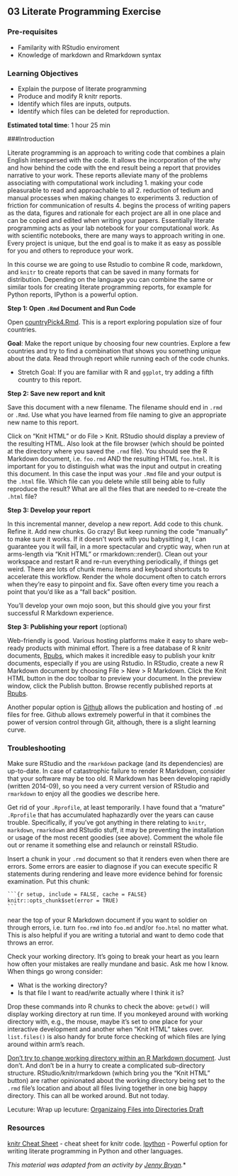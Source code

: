 ## 03 Literate Programming Exercise

### Pre-requisites
- Familarity with RStudio enviroment
- Knowledge of markdown and Rmarkdown syntax

### Learning Objectives

- Explain the purpose of literate programming
- Produce and modify R knitr reports.
- Identify which files are inputs, outputs.
- Identify which files can be deleted for reproduction. 

**Estimated total time**: 1 hour 25 min

###Introduction

Literate programming is an approach to writing code that combines a plain English interspersed with the code. It allows the incorporation of the why and how behind the code with the end result being a report that provides narrative to your work. These reports alleviate many of the problems associating with computational work including 1. making your code pleasurable to read and approachable to all 2. reduction of tedium and manual processes when making changes to experiments 3. reduction of friction for communication of results 4. begins the process of writing papers as the data, figures and rationale for each project are all in one place and can be copied and edited when writing your papers.  Essentially literate programming acts as your lab notebook for your computational work. As with scientific notebooks, there are many ways to approach writing in one.  Every project is unique, but the end goal is to make it as easy as possible for you and others to reproduce your work. 

In this course we are going to use Rstudio to combine R code, markdown, and `knitr` to create reports that can be saved in many formats for distribution.  Depending on the language you can combine the same or similar tools for creating literate programming reports, for example for Python reports, IPython is a powerful option. 

**Step 1: Open `.Rmd` Document and Run Code**

Open [countryPick4.Rmd](https://github.com/Reproducible-Science-Curriculum/rr-organization1/blob/master/files/03-literate-programming-activity/countryPick4.rmd).  This is a report exploring population size of four countries.  

**Goal**: Make the report unique by choosing four new countries.  Explore a few countries and try to find a combination that shows you something unique about the data. Read through report while running each of the code chunks. 

 * Stretch Goal: If you are familiar with R and `ggplot`, try adding a fifth country to this report. 

**Step 2: Save new report and knit**

Save this document with a new filename. The filename should end in `.rmd `or `.Rmd`.  Use what you have learned from file naming to give an appropriate new name to this report. 

Click on “Knit HTML” or do File > Knit. RStudio should display a preview of the resulting HTML. Also look at the file browser (which should be pointed at the directory where you saved the `.rmd` file). You should see the R Markdown document, i.e. `foo.rmd` AND the resulting HTML `foo.html`.  It is important for you to distinguish what was the input and output in creating this document. In this case the input was your `.Rmd` file and your output is the `.html` file.  Which file can you delete while still being able to fully reproduce the result?  What are all the files that are needed to re-create the `.html` file? 

**Step 3: Develop your report**

In this incremental manner, develop a new report. Add code to this chunk. Refine it. Add new chunks. Go crazy! But keep running the code “manually” to make sure it works. If it doesn't work with you babysitting it, I can guarantee you it will fail, in a more spectacular and cryptic way, when run at arms-length via “Knit HTML” or rmarkdown::render(). Clean out your workspace and restart R and re-run everything periodically, if things get weird. There are lots of chunk menu items and keyboard shortcuts to accelerate this workflow. Render the whole document often to catch errors when they’re easy to pinpoint and fix. Save often every time you reach a point that you’d like as a “fall back” position.

You’ll develop your own mojo soon, but this should give you your first successful R Markdown experience.

**Step 3: Publishing your report** (optional)

Web-friendly is good. Various hosting platforms make it easy to share web- ready products with minimal effort. There is a free database of R knitr documents, [Rpubs](http://rpubs.com/), which makes it incredible easy to publish your knitr documents, especially if you are using Rstudio.  In RStudio, create a new R Markdown document by choosing File > New > R Markdown.
Click the Knit HTML button in the doc toolbar to preview your document. In the preview window, click the Publish button. Browse recently published reports at [Rpubs](http://rpubs.com/).

Another popular option is [Github](http://github.com) allows the publication and hosting of `.md` files for free. Github allows extremely powerful in that it combines the power of version control through Git, although, there is a slight learning curve.

### Troubleshooting 

Make sure RStudio and the `rmarkdown` package (and its dependencies) are up-to-date. In case of catastrophic failure to render R Markdown, consider that your software may be too old. R Markdown has been developing rapidly (written 2014-09), so you need a very current version of RStudio and `rmarkdown` to enjoy all the goodies we describe here.

Get rid of your `.Rprofile`, at least temporarily. I have found that a “mature” `.Rprofile` that has accumulated haphazardly over the years can cause trouble. Specifically, if you’ve got anything in there relating to `knitr`, `markdown`, `rmarkdown` and RStudio stuff, it may be preventing the installation or usage of the most recent goodies (see above). Comment the whole file out or rename it something else and relaunch or reinstall RStudio.

Insert a chunk in your `.rmd` document so that it renders even when there are errors. Some errors are easier to diagnose if you can execute specific R statements during rendering and leave more evidence behind for forensic examination. Put this chunk:

    ```{r setup, include = FALSE, cache = FALSE}
    knitr::opts_chunk$set(error = TRUE)
    ```

near the top of your R Markdown document if you want to soldier on through errors, i.e. turn `foo.rmd` into `foo.md` and/or `foo.html` no matter what. This is also helpful if you are writing a tutorial and want to demo code that throws an error.

Check your working directory. It’s going to break your heart as you learn how often your mistakes are really mundane and basic. Ask me how I know. When things go wrong consider:

*  What is the working directory?
*  Is that file I want to read/write actually where I think it is?

Drop these commands into R chunks to check the above: `getwd()` will display working directory at run time. If you monkeyed around with working directory with, e.g., the mouse, maybe it’s set to one place for your interactive development and another when “Knit HTML” takes over. `list.files()` is also handy for brute force checking of which files are lying around within arm’s reach.

[Don’t try to change working directory within an R Markdown document](https://github.com/yihui/knitr/blob/master/FAQ.md). Just don’t. And don’t be in a hurry to create a complicated sub-directory structure. RStudio/knitr/rmarkdown (which bring you the “Knit HTML” button) are rather opinionated about the working directory being set to the `.rmd` file’s location and about all files living together in one big happy directory. This can all be worked around. But not today.

Lecuture: Wrap up lecuture: [Organizaing Files into Directories Draft](https://github.com/jennybc/organization-and-naming/tree/master/organization)

### Resources

[knitr Cheat Sheet](http://cran.r-project.org/web/packages/knitr/vignettes/knitr-refcard.pdf) - cheat sheet for knitr code.
[Ipython](http://ipython.org/notebook.html) - Powerful option for writing literate programming in Python and other languages.

*This material was adapted from an activity by [Jenny Bryan](http://stat545-ubc.github.io/block007_first-use-rmarkdown.html).**

